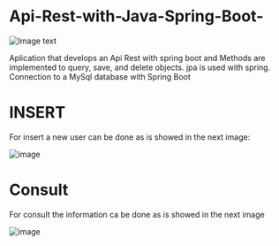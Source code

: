 # Api-Rest-with-Java-Spring-Boot-

![Image text](https://1.bp.blogspot.com/-QsZYakuFeZc/YOu85v4QZCI/AAAAAAAAL4o/swwm0PB0uW8Y2-SEYLi--s8byFieqcshACNcBGAsYHQ/w400-h400/spring.webp)

Aplication that develops an Api Rest with spring boot and Methods are implemented to query, save, and delete objects. jpa is used with spring. Connection to a MySql database with Spring Boot

# INSERT
For insert a new user can be done as is showed in the next image: 

![image](https://user-images.githubusercontent.com/67668910/211940785-9a303375-b45e-4851-9602-40f77c1a0172.png)

# Consult
For consult the information ca be done as is showed in the next image

![image](https://user-images.githubusercontent.com/67668910/211941196-71f482b6-9fd7-42c6-bb95-ccd09bc712d5.png)























































































